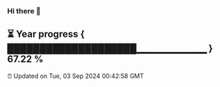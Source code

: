 ### Hi there 👋
⏳ Year progress { ████████████████████▁▁▁▁▁▁▁▁▁▁ } 67.22 %
---
⏰ Updated on Tue, 03 Sep 2024 00:42:58 GMT

